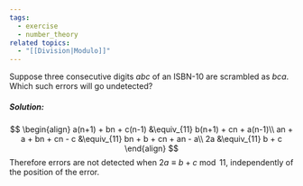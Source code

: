 ```yaml
---
tags:
  - exercise
  - number_theory
related topics:
  - "[[Division|Modulo]]"
---
```

Suppose three consecutive digits $abc$ of an ISBN-10 are scrambled as $bca$. Which such errors will go undetected?
##### Solution:
$$
\begin{align}
	a(n+1) + bn + c(n-1) 
		&\equiv_{11} b(n+1) + cn + a(n-1)\\
	an + a + bn + cn - c
		&\equiv_{11} bn + b + cn + an - a\\
	2a &\equiv_{11} b + c
\end{align}
$$
Therefore errors are not detected when $2a\equiv b + c\ \operatorname{mod}\ 11$, independently of the position of the error.